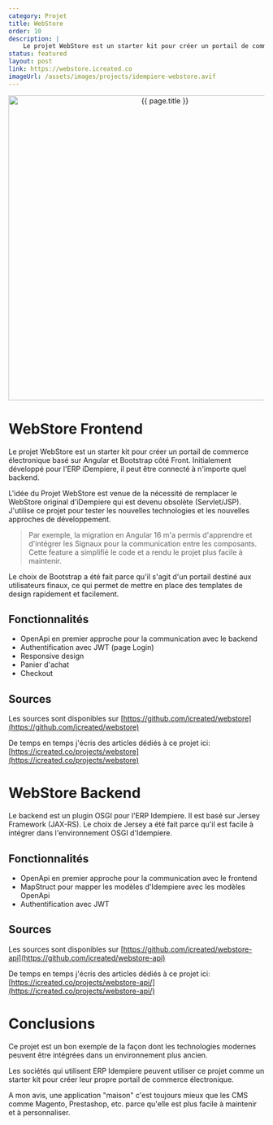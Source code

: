```yaml
---
category: Projet
title: WebStore
order: 10
description: |
    Le projet WebStore est un starter kit pour créer un portail de commerce électronique basé sur Angular et Bootstrap côté Front. Initialement développé pour l'ERP iDempiere pour remplacer le WebStore original qui est devenu obsolète (Servlet/JSP). Il peut être connecté à n'importe quel backend.
status: featured
layout: post
link: https://webstore.icreated.co
imageUrl: /assets/images/projects/idempiere-webstore.avif
---
```


<p align="center">
<img src="{{ page.imageUrl }}" alt="{{ page.title }}" style="width: 600px;">
</p>

# WebStore Frontend

Le projet WebStore est un starter kit pour créer un portail de commerce électronique basé sur Angular et Bootstrap côté Front. Initialement développé pour l'ERP iDempiere, il peut être connecté à n'importe quel backend.

L'idée du Projet WebStore est venue de la nécessité de remplacer le WebStore original d'iDempiere qui est devenu obsolète (Servlet/JSP).
J'utilise ce projet pour tester les nouvelles technologies et les nouvelles approches de développement.

>Par exemple, la migration en Angular 16 m'a permis d'apprendre et d'intégrer les Signaux pour la communication entre les composants. Cette feature a simplifié le code et a rendu le projet plus facile à maintenir.

Le choix de Bootstrap a été fait parce qu'il s'agit d'un portail destiné aux utilisateurs finaux, ce qui permet de mettre en place des templates de design rapidement et facilement.

## Fonctionnalités
* OpenApi en premier approche pour la communication avec le backend
* Authentification avec JWT (page Login)
* Responsive design
* Panier d'achat
* Checkout

## Sources
Les sources sont disponibles sur [https://github.com/icreated/webstore](https://github.com/icreated/webstore)

De temps en temps j'écris des articles dédiés à ce projet ici: [https://icreated.co/projects/webstore](https://icreated.co/projects/webstore)

# WebStore Backend
Le backend est un plugin OSGI pour l'ERP Idempiere. Il est basé sur Jersey Framework (JAX-RS).
Le choix de Jersey a été fait parce qu'il est facile à intégrer dans l'environnement OSGI d'Idempiere.

## Fonctionnalités
* OpenApi en premier approche pour la communication avec le frontend
* MapStruct pour mapper les modèles d'Idempiere avec les modèles OpenApi
* Authentification avec JWT

## Sources
Les sources sont disponibles sur [https://github.com/icreated/webstore-api](https://github.com/icreated/webstore-api)

De temps en temps j'écris des articles dédiés à ce projet ici: [https://icreated.co/projects/webstore-api/](https://icreated.co/projects/webstore-api/)

# Conclusions
Ce projet est un bon exemple de la façon dont les technologies modernes peuvent être intégrées dans un environnement plus ancien. 

Les sociétés qui utilisent ERP Idempiere peuvent utiliser ce projet comme un starter kit pour créer leur propre portail de commerce électronique.

A mon avis, une application "maison" c'est toujours mieux que les CMS comme Magento, Prestashop, etc. parce qu'elle est plus facile à maintenir et à personnaliser.